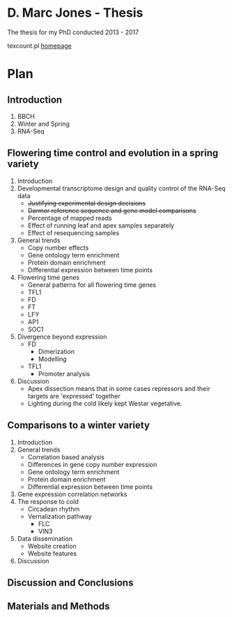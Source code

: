 # D. Marc Jones - Thesis
The thesis for my PhD conducted 2013 - 2017

texcount.pl [homepage](http://app.uio.no/ifi/texcount/)

# Plan

## Introduction
1. BBCH
2. Winter and Spring
3. RNA-Seq

## Flowering time control and evolution in a spring variety

1. Introduction
2. Developmental transcriptome design and quality control of the RNA-Seq data
    * ~~Justifying experimental design decisions~~
    * ~~Darmor reference sequence and gene model comparisons~~
    * Percentage of mapped reads
    * Effect of running leaf and apex samples separately
    * Effect of resequencing samples
3. General trends
    * Copy number effects
    * Gene ontology term enrichment
    * Protein domain enrichment
    * Differential expression between time points
4. Flowering time genes
    * General patterns for all flowering time genes
    * TFL1
    * FD
    * FT
    * LFY
    * AP1
    * SOC1
5. Divergence beyond expression
    * FD
        * Dimerization
        * Modelling
    * TFL1
        * Promoter analysis
6. Discussion
    * Apex dissection means that in some cases repressors and their targets are 'expressed' together
    * Lighting during the cold likely kept Westar vegetative.

## Comparisons to a winter variety

1. Introduction
2. General trends
    * Correlation based analysis
    * Differences in gene copy number expression
    * Gene ontology term enrichment
    * Protein domain enrichment
    * Differential expression between time points
3. Gene expression correlation networks
4. The response to cold
    * Circadean rhythm
    * Vernalization pathway
        * FLC
        * VIN3
5. Data dissemination
    * Website creation
    * Website features
6. Discussion

## Discussion and Conclusions

## Materials and Methods
